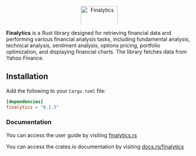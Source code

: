 <div style="text-align:center;">
    <img src="https://finalytics.rs/statics/logo.png" alt="Finalytics" style="width:100px; max-height:50px;">
</div>

**Finalytics** is a Rust library designed for retrieving financial data and performing various financial analysis tasks, including fundamental analysis, technical analysis, sentiment analysis, options pricing, portfolio optimization, and displaying financial charts. The library fetches data from Yahoo Finance.

## Installation

Add the following to your `Cargo.toml` file:

```toml
[dependencies]
finalytics = "0.1.5"
```

### Documentation

You can access the user guide by visiting [finalytics.rs](https://finalytics.rs/)

You can access the crates.io documentation by visiting [docs.rs/finalytics](https://docs.rs/finalytics/)